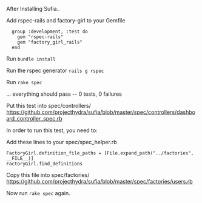 After Installing Sufia..

Add rspec-rails and factory-girl to your Gemfile 
```
  group :development, :test do
    gem "rspec-rails"
    gem "factory_girl_rails"
  end
```

Run `bundle install`

Run the rspec generator `rails g rspec`

Run `rake spec`

… everything should pass -- 0 tests, 0 failures

Put this test into spec/controllers/
https://github.com/projecthydra/sufia/blob/master/spec/controllers/dashboard_controller_spec.rb

In order to run this test, you need to:

Add these lines to your spec/spec_helper.rb

```
FactoryGirl.definition_file_paths = [File.expand_path("../factories", __FILE__)]
FactoryGirl.find_definitions
```
Copy this file into spec/factories/
https://github.com/projecthydra/sufia/blob/master/spec/factories/users.rb

Now run `rake spec` again.